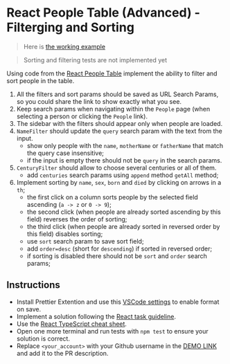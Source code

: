 # React People Table (Advanced) - Filterging and Sorting

> Here is [the working example](https://mate-academy.github.io/react_people-table-advanced/)

> Sorting and filtering tests are not implemented yet

Using code from the [React People Table](https://github.com/mate-academy/react_people-table-basics#react-people-table)
implement the ability to filter and sort people in the table.

1. All the filters and sort params should be saved as URL Search Params, so you could share the link to show exactly what you see.
1. Keep search params when navigating within the `People` page (when selecting a person or clicking the `People` link).
1. The sidebar with the filters should appear only when people are loaded.
1. `NameFilter` should update the `query` search param with the text from the input.
    - show only people with the `name`, `motherName` or `fatherName` that match the query case insensitive;
    - if the input is empty there should not be `query` in the search params.
1. `CenturyFilter` should allow to choose several centuries or all of them.
    - add `centuries` search params using `append` method  `getAll` method;
1. Implement sorting by `name`, `sex`, `born` and `died` by clicking on arrows in a `th`;
    - the first click on a column sorts people by the selected field ascending (`a -> z` or `0 -> 9`);
    - the second click (when people are already sorted ascending by this field) reverses the order of sorting;
    - the third click (when people are already sorted in reversed order by this field) disables sorting;
    - use `sort` search param to save sort field;
    - add `order=desc` (short for `descending`) if sorted in reversed order;
    - if sorting is disabled there should not be `sort` and `order` search params;

## Instructions
- Install Prettier Extention and use this [VSCode settings](https://mate-academy.github.io/fe-program/tools/vscode/settings.json) to enable format on save.
- Implement a solution following the [React task guideline](https://github.com/mate-academy/react_task-guideline#react-tasks-guideline).
- Use the [React TypeScript cheat sheet](https://mate-academy.github.io/fe-program/js/extra/react-typescript).
- Open one more terminal and run tests with `npm test` to ensure your solution is correct.
- Replace `<your_account>` with your Github username in the [DEMO LINK](https://svitlanak31.github.io/react_people-table-advanced/) and add it to the PR description.
